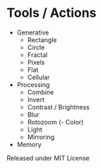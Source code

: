 Tools / Actions
===============

- Generative
  - Rectangle
  - Circle
  - Fractal
  - Pixels
  - Flat
  - Cellular
- Processing
  - Combine
  - Invert
  - Contrast / Brightness
  - Blur
  - Rotozoom
  (- Color)
  - Light
  - Mirroring
- Memory


Released under MIT License
